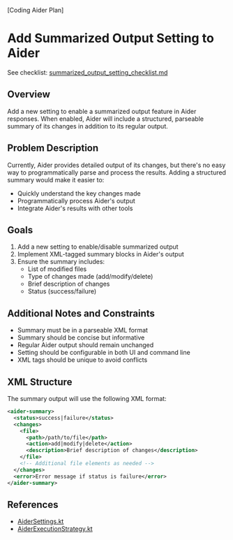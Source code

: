 [Coding Aider Plan]

# Add Summarized Output Setting to Aider

See checklist: [summarized_output_setting_checklist.md](summarized_output_setting_checklist.md)

## Overview
Add a new setting to enable a summarized output feature in Aider responses. When enabled, Aider will include a structured, parseable summary of its changes in addition to its regular output.

## Problem Description
Currently, Aider provides detailed output of its changes, but there's no easy way to programmatically parse and process the results. Adding a structured summary would make it easier to:
- Quickly understand the key changes made
- Programmatically process Aider's output
- Integrate Aider's results with other tools

## Goals
1. Add a new setting to enable/disable summarized output
2. Implement XML-tagged summary blocks in Aider's output
3. Ensure the summary includes:
   - List of modified files
   - Type of changes made (add/modify/delete)
   - Brief description of changes
   - Status (success/failure)

## Additional Notes and Constraints
- Summary must be in a parseable XML format
- Summary should be concise but informative
- Regular Aider output should remain unchanged
- Setting should be configurable in both UI and command line
- XML tags should be unique to avoid conflicts

## XML Structure
The summary output will use the following XML format:
```xml
<aider-summary>
  <status>success|failure</status>
  <changes>
    <file>
      <path>/path/to/file</path>
      <action>add|modify|delete</action>
      <description>Brief description of changes</description>
    </file>
    <!-- Additional file elements as needed -->
  </changes>
  <error>Error message if status is failure</error>
</aider-summary>
```

## References
- [AiderSettings.kt](../src/main/kotlin/de/andrena/codingaider/settings/AiderSettings.kt)
- [AiderExecutionStrategy.kt](../src/main/kotlin/de/andrena/codingaider/executors/AiderExecutionStrategy.kt)
